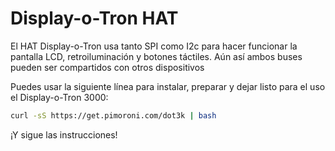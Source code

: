 <!--
---
name: Display-o-Tron HAT
class: board
type: lcd
formfactor: HAT
manufacturer: Pimoroni
description: Una pantalla LCD de 3 líneas con luz RGB con 6 zonas y 6 botones táctiles
url: https://shop.pimoroni.com/products/display-o-tron-hat
github: https://github.com/pimoroni/displayotron
buy: https://shop.pimoroni.com/products/display-o-tron-hat
image: 'display-o-tron-hat.png'
pincount: 40
eeprom: yes
power:
  '1':
  '2':
ground:
  '6':
pin:
  '3':
    mode: i2c
  '5':
    mode: i2c
  '22':
    name: LCD CMD/DATA
    mode: salida
    active: alto (encendido)
  '19':
    mode: spi
  '22':
    name: Selector de Registro LCD
    mode: salida
  '23':
    mode: spi
  '24':
    name: Selector de Chip LCD
    mode: chipselect
    active: alto (encendido)
  '32':
    name: LCD Reset
    mode: salida
    active: low
-->
# Display-o-Tron HAT

El HAT Display-o-Tron usa tanto SPI como I2c para hacer funcionar la pantalla LCD, retroiluminación y botones táctiles.
Aún así ambos buses pueden ser compartidos con otros dispositivos

Puedes usar la siguiente línea para instalar, preparar y dejar listo para el uso el Display-o-Tron 3000:

```bash
curl -sS https://get.pimoroni.com/dot3k | bash
```

¡Y sigue las instrucciones!
